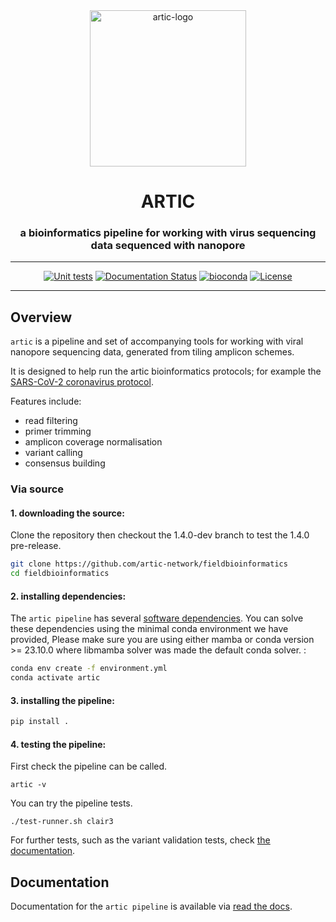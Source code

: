 <div align="center">
    <img src="docs/artic-logo.png?raw=true?" alt="artic-logo" width="250">
    <h1>ARTIC</h1>
    <h3>a bioinformatics pipeline for working with virus sequencing data sequenced with nanopore</h3>
    <hr>
    <a href="https://github.com/artic-network/fieldbioinformatics/actions/workflows/unittests.yml"><img src="https://github.com/artic-network/fieldbioinformatics/actions/workflows/unittests.yml/badge.svg" alt="Unit tests"></a>
    <a href='http://artic.readthedocs.io/en/latest/?badge=latest'><img src='https://readthedocs.org/projects/artic/badge/?version=latest' alt='Documentation Status'></a>
    <a href="https://bioconda.github.io/recipes/artic/README.html"><img src="https://anaconda.org/bioconda/artic/badges/downloads.svg" alt="bioconda"></a>
    <a href="https://github.com/artic-network/fieldbioinformatics/blob/master/LICENSE"><img src="https://img.shields.io/badge/license-MIT-orange.svg" alt="License"></a>
</div>

---

## Overview

`artic` is a pipeline and set of accompanying tools for working with viral nanopore sequencing data, generated from tiling amplicon schemes.

It is designed to help run the artic bioinformatics protocols; for example the [SARS-CoV-2 coronavirus protocol](https://artic.network/ncov-2019/ncov2019-bioinformatics-sop.html).

Features include:

- read filtering
- primer trimming
- amplicon coverage normalisation
- variant calling
- consensus building

<!-- ## Installation

### Via conda

```sh
conda install -c bioconda -c conda-forge artic
```

Please make sure you are using either mamba or conda version >= 23.10.0 where libmamba solver was made the default conda solver. -->

### Via source

#### 1. downloading the source:

<!-- Download a [release](https://github.com/artic-network/fieldbioinformatics/releases) or use the latest master (which tracks the current release): -->

Clone the repository then checkout the 1.4.0-dev branch to test the 1.4.0 pre-release.

```sh
git clone https://github.com/artic-network/fieldbioinformatics
cd fieldbioinformatics
```

#### 2. installing dependencies:

The `artic pipeline` has several [software dependencies](https://github.com/artic-network/fieldbioinformatics/blob/master/environment.yml). You can solve these dependencies using the minimal conda environment we have provided, Please make sure you are using either mamba or conda version >= 23.10.0 where libmamba solver was made the default conda solver.
:

```sh
conda env create -f environment.yml
conda activate artic
```

#### 3. installing the pipeline:

```sh
pip install .
```

#### 4. testing the pipeline:

First check the pipeline can be called.

```
artic -v
```

You can try the pipeline tests.

```
./test-runner.sh clair3
```

For further tests, such as the variant validation tests, check [the documentation](http://artic.readthedocs.io/en/latest/tests?badge=latest).

## Documentation

Documentation for the `artic pipeline` is available via [read the docs](http://artic.readthedocs.io/en/latest/?badge=latest).
